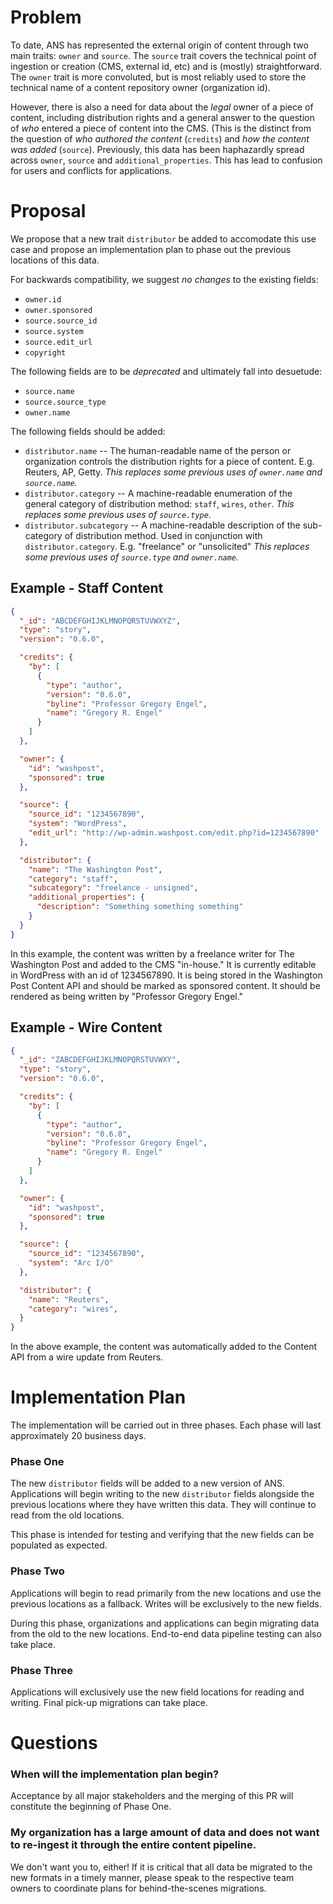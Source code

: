 # Problem

To date, ANS has represented the external origin of content through two main traits: `owner` and `source`.  The `source` trait covers the technical point of ingestion or creation (CMS, external id, etc) and is (mostly) straightforward. The `owner` trait is more convoluted, but is most reliably used to store the technical name of a content repository owner (organization id).

However, there is also a need for data about the *legal* owner of a piece of content, including distribution rights and a general answer to the question of *who* entered a piece of content into the CMS. (This is the distinct from the question of *who authored the content* (`credits`) and *how the content was added* (`source`). Previously, this data has been haphazardly spread across `owner`, `source` and `additional_properties`. This has lead to confusion for users and conflicts for applications.

# Proposal

We propose that a new trait `distributor` be added to accomodate this use case and propose an implementation plan to phase out the previous locations of this data.

For backwards compatibility, we suggest *no changes* to the existing fields:
  * `owner.id`
  * `owner.sponsored`
  * `source.source_id`
  * `source.system`
  * `source.edit_url`
  * `copyright`

The following fields are to be *deprecated* and ultimately fall into desuetude:
  * `source.name`
  * `source.source_type`
  * `owner.name`

The following fields should be added:
  * `distributor.name` -- The human-readable name of the person or organization controls the distribution rights for a piece of content. E.g. Reuters, AP, Getty. *This replaces some previous uses of `owner.name` and `source.name`.*
  * `distributor.category` -- A machine-readable enumeration of the general category of distribution method: `staff`, `wires`, `other`.  *This replaces some previous uses of `source.type`.*
  * `distributor.subcategory` -- A machine-readable description of the sub-category of distribution method. Used in conjunction with `distributor.category`. E.g. "freelance" or "unsolicited" *This replaces some previous uses of `source.type` and `owner.name`.*


## Example - Staff Content
```json
{
  "_id": "ABCDEFGHIJKLMNOPQRSTUVWXYZ",
  "type": "story",
  "version": "0.6.0",

  "credits": {
    "by": [
      {
        "type": "author",
        "version": "0.6.0",
        "byline": "Professor Gregory Engel",
        "name": "Gregory R. Engel"
      }
    ]
  },

  "owner": {
    "id": "washpost",
    "sponsored": true
  },

  "source": {
    "source_id": "1234567890",
    "system": "WordPress",
    "edit_url": "http://wp-admin.washpost.com/edit.php?id=1234567890"
  },

  "distributor": {
    "name": "The Washington Post",
    "category": "staff",
    "subcategory": "freelance - unsigned",
    "additional_properties": {
      "description": "Something something something"
    }
  }
}
```

In this example, the content was written by a freelance writer for The Washington Post and added to the CMS "in-house." It is currently editable in WordPress with an id of 1234567890.  It is being stored in the Washington Post Content API and should be marked as sponsored content. It should be rendered as being written by "Professor Gregory Engel."


## Example - Wire Content

```json
{
  "_id": "ZABCDEFGHIJKLMNOPQRSTUVWXY",
  "type": "story",
  "version": "0.6.0",

  "credits": {
    "by": [
      {
        "type": "author",
        "version": "0.6.0",
        "byline": "Professor Gregory Engel",
        "name": "Gregory R. Engel"
      }
    ]
  },

  "owner": {
    "id": "washpost",
    "sponsored": true
  },

  "source": {
    "source_id": "1234567890",
    "system": "Arc I/O"
  },

  "distributor": {
    "name": "Reuters",
    "category": "wires",
  }
}
```

In the above example, the content was automatically added to the Content API from a wire update from Reuters.


# Implementation Plan

The implementation will be carried out in three phases.  Each phase will last approximately 20 business days.

### Phase One

The new `distributor` fields will be added to a new version of ANS. Applications will begin writing to the new `distributor` fields alongside the previous locations where they have written this data. They will continue to read from the old locations.

This phase is intended for testing and verifying that the new fields can be populated as expected.

### Phase Two

Applications will begin to read primarily from the new locations and use the previous locations as a fallback.  Writes will be exclusively to the new fields.

During this phase, organizations and applications can begin migrating data from the old to the new locations. End-to-end data pipeline testing can also take place.

### Phase Three

Applications will exclusively use the new field locations for reading and writing. Final pick-up migrations can take place.



# Questions

### When will the implementation plan begin?

Acceptance by all major stakeholders and the merging of this PR will constitute the beginning of Phase One.

### My organization has a large amount of data and does not want to re-ingest it through the entire content pipeline.

We don't want you to, either! If it is critical that all data be migrated to the new formats in a timely manner, please speak to the respective team owners to coordinate plans for behind-the-scenes migrations.
